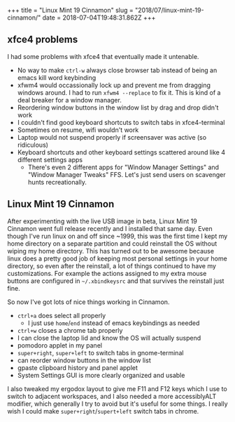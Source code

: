 +++
title = "Linux Mint 19 Cinnamon"
slug = "2018/07/linux-mint-19-cinnamon/"
date = 2018-07-04T19:48:31.862Z
+++
## xfce4 problems

I had some problems with xfce4 that eventually made it untenable.

* No way to make `ctrl-w` always close browser tab instead of being an emacs kill word keybinding
* xfwm4 would occassionally lock up and prevent me from dragging windows around. I had to run `xfwm4 --replace` to fix it. This is kind of a deal breaker for a window manager.
* Reordering window buttons in the window list by drag and drop didn't work
* I couldn't find good keyboard shortcuts to switch tabs in xfce4-terminal
* Sometimes on resume, wifi wouldn't work
* Laptop would not suspend properly if screensaver was active (so ridiculous)
* Keyboard shortcuts and other keyboard settings scattered around like 4 different settings apps
  * There's even 2 different apps for "Window Manager Settings" and "Window Manager Tweaks" FFS. Let's just send users on scavenger hunts recreationally.

## Linux Mint 19 Cinnamon

After experimenting with the live USB image in beta, Linux Mint 19 Cinnamon went full release recently and I installed that same day. Even though I've run linux on and off since ~1999, this was the first time I kept my home directory on a separate partition and could reinstall the OS without wiping my home directory. This has turned out to be awesome because linux does a pretty good job of keeping most personal settings in your home directory, so even after the reinstall, a lot of things continued to have my customizations. For example the actions assigned to my extra mouse buttons are configured in `~/.xbindkeysrc` and that survives the reinstall just fine.

So now I've got lots of nice things working in Cinnamon.

* `ctrl+a` does select all properly
  * I just use `home`/`end` instead of emacs keybindings as needed
* `ctrl+w` closes a chrome tab properly
* I can close the laptop lid and know the OS will actually suspend
* pomodoro applet in my panel
* `super+right`, `super+left` to switch tabs in gnome-terminal
* can reorder window buttons in the window list
* gpaste clipboard history and panel applet
* System Settings GUI is more clearly organized and usable

I also tweaked my ergodox layout to give me F11 and F12 keys which I use to switch to adjacent workspaces, and I also needed a more accessiblyALT modifier, which generally I try to avoid but it's useful for some things. I really wish I could make `super+right`/`supert+left` switch tabs in chrome.
